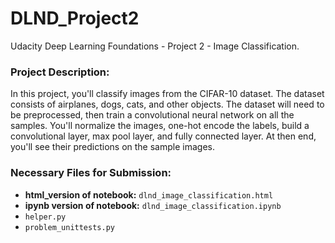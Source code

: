 # DLND_Project2

Udacity Deep Learning Foundations - Project 2 - Image Classification.

### Project Description:

In this project, you'll classify images from the CIFAR-10 dataset. The dataset consists of airplanes, dogs, cats, and other objects. The dataset will need to be preprocessed, then train a convolutional neural network on all the samples. You'll normalize the images, one-hot encode the labels, build a convolutional layer, max pool layer, and fully connected layer. At then end, you'll see their predictions on the sample images.

### Necessary Files for Submission:

* **html_version of notebook:** `dlnd_image_classification.html`
* **ipynb version of notebook:** `dlnd_image_classification.ipynb`
* `helper.py`
* `problem_unittests.py`
